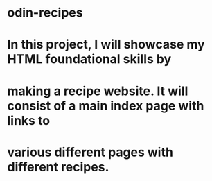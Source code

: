 # odin-recipes
# In this project, I will showcase my HTML foundational skills by
# making a recipe website. It will consist of a main index page with links to
# various different pages with different recipes.